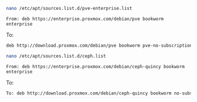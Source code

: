 ``` bash
nano /etc/apt/sources.list.d/pve-enterprise.list
```

`From: deb https://enterprise.proxmox.com/debian/pve bookworm enterprise`

To:
```bash
deb http://download.proxmox.com/debian/pve bookworm pve-no-subscription
```

```bash
nano /etc/apt/sources.list.d/ceph.list
```

`From: deb https://enterprise.proxmox.com/debian/ceph-quincy bookworm enterprise`

To:
```bash
To: deb http://download.proxmox.com/debian/ceph-quincy bookworm no-subscription
```
